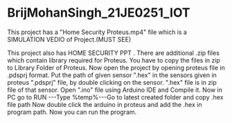 # BrijMohanSingh_21JE0251_IOT
This project has a "Home Security Proteus.mp4" file which is a SIMULATION VEDIO of Project.(MUST SEE)

This project also has HOME SECURITY PPT .
There are additional .zip files which contain library required for Proteus. You have to copy the files in zip to Library Folder of Proteus. 
Now open the project by opening proteus file in .pdsprj format. 
Put the path of given sensor ".hex" in the sensors given in proteus ".pdsprj" file, by double clicking on the sensor. ".hex" file is in zip file of that sensor.
Open ".ino" file using Arduino IDE and Compile it. Now in PC go to RUN ---Type %temp%---Go to latest created folder and copy .hex file path
Now double click the arduino in proteus and add the .hex in program path.
Now you can run the program.
